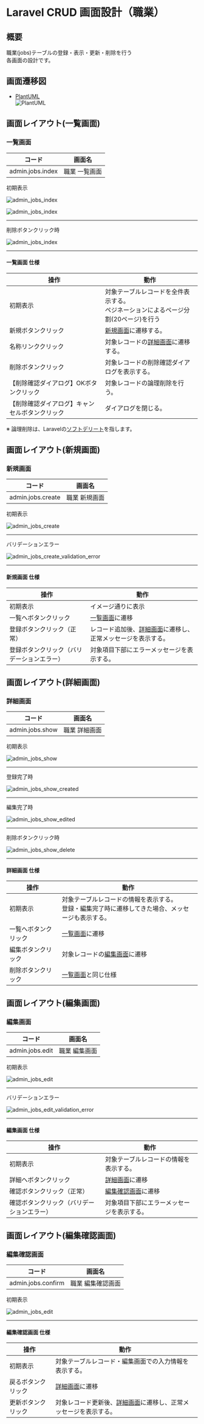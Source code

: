 # Laravel CRUD 画面設計（職業）

## 概要

職業(jobs)テーブルの登録・表示・更新・削除を行う  
各画面の設計です。

## 画面遷移図

- [PlantUML](https://www.plantuml.com/plantuml/umla/TL91Im915Bw_Np7OBH0yxo4yHD1lY0xYZhYWkx8xKX91kH0KMHqYCkiYfIL4aeAHGJzcozqzzHTwpdDis2KFRtpVlFUzxtkpUKyKN56lLg1icPpnQaqqcCczeclLXENOWFU2i-XmCdjuPdkmo3DVRmTHhnzUJkExReOLF6RP9jy56OtPrJ3gdGV-RT3y3FoHGg_Fml7mv-DcSps9V5-qmlumXHwVnEtxFnerc-WpR3xM4uxBsSe6_dAvH8MchkXol00wZB0zZKzVqyJHqmWdQsrUsTc1UJ32oMFSELgs4FYlmCuO5KY6Uir4I0bK1TGe2t3NmdKQoGgQfqdXfYLW7eom-nuDMkcfXEkc7RjakLLOd0R9qXgtLhTPDhkclnt3bBQaSWIaMKQF53HV0dyG-3x-KIKLNX9Ojh02ojAIcGWnf-S26ObPBPXf_IfVMiOaQKPsqtA13WGa6-n3djicVjA_)  
  ![PlantUML](./images/screen-transition-diagrams.svg)  

## 画面レイアウト(一覧画面)

### 一覧画面

| コード | 画面名 |
| --- | --- |
| admin.jobs.index | 職業 一覧画面 |

初期表示

![admin_jobs_index](./images/admin_jobs_index.png)  

![admin_jobs_index](./images/admin_jobs_index_pagination.png)  

---

削除ボタンクリック時

![admin_jobs_index](./images/admin_jobs_index_delete.png)  

---

#### 一覧画面 仕様

| 操作 | 動作 |
| --- | --- |
| 初期表示 | 対象テーブルレコードを全件表示する。<br>ペジネーションによるページ分割(20ページ)を行う |
| 新規ボタンクリック | [新規画面](#新規画面)に遷移する。 |
| 名称リンククリック | 対象レコードの[詳細画面](#詳細画面)に遷移する。 |
| 削除ボタンクリック | 対象レコードの削除確認ダイアログを表示する。 |
| 【削除確認ダイアログ】OKボタンクリック | 対象レコードの論理削除を行う。 |
| 【削除確認ダイアログ】キャンセルボタンクリック | ダイアログを閉じる。 |

※ 論理削除は、Laravelの[ソフトデリート](https://readouble.com/laravel/9.x/ja/eloquent.html#soft-deleting)を指します。

## 画面レイアウト(新規画面)

### 新規画面

| コード | 画面名 |
| --- | --- |
| admin.jobs.create | 職業 新規画面 |

初期表示

![admin_jobs_create](./images/admin_jobs_create.png)  

---

バリデーションエラー

![admin_jobs_create_validation_error](./images/admin_jobs_create_validation_error.png)  

---

#### 新規画面 仕様

| 操作 | 動作 |
| --- | --- |
| 初期表示 | イメージ通りに表示 |
| 一覧へボタンクリック | [一覧画面](#一覧画面)に遷移 |
| 登録ボタンクリック（正常） | レコード追加後、[詳細画面](#詳細画面)に遷移し、正常メッセージを表示する。 |
| 登録ボタンクリック（バリデーションエラー） | 対象項目下部にエラーメッセージを表示する。 |

## 画面レイアウト(詳細画面)

### 詳細画面

| コード | 画面名 |
| --- | --- |
| admin.jobs.show | 職業 詳細画面 |

初期表示

![admin_jobs_show](./images/admin_jobs_show.png)  

---

登録完了時

![admin_jobs_show_created](./images/admin_jobs_show_created.png)  

---

編集完了時

![admin_jobs_show_edited](./images/admin_jobs_show_edited.png)  

---

削除ボタンクリック時

![admin_jobs_show_delete](./images/admin_jobs_show_delete.png)  

---

#### 詳細画面 仕様

| 操作 | 動作 |
| --- | --- |
| 初期表示 | 対象テーブルレコードの情報を表示する。<br>登録・編集完了時に遷移してきた場合、メッセージも表示する。 |
| 一覧へボタンクリック | [一覧画面](#一覧画面)に遷移 |
| 編集ボタンクリック | 対象レコードの[編集画面](#編集画面)に遷移 |
| 削除ボタンクリック | [一覧画面](#一覧画面)と同じ仕様 |

## 画面レイアウト(編集画面)

### 編集画面

| コード | 画面名 |
| --- | --- |
| admin.jobs.edit | 職業 編集画面 |

初期表示

![admin_jobs_edit](./images/admin_jobs_edit.png)  

---

バリデーションエラー

![admin_jobs_edit_validation_error](./images/admin_jobs_edit_validation_error.png)  

---

#### 編集画面 仕様

| 操作 | 動作 |
| --- | --- |
| 初期表示 | 対象テーブルレコードの情報を表示する。 |
| 詳細へボタンクリック | [詳細画面](#詳細画面)に遷移 |
| 確認ボタンクリック（正常） | [編集確認画面](#編集確認画面)に遷移 |
| 確認ボタンクリック（バリデーションエラー） | 対象項目下部にエラーメッセージを表示する。 |

## 画面レイアウト(編集確認画面)

### 編集確認画面

| コード | 画面名 |
| --- | --- |
| admin.jobs.confirm | 職業 編集確認画面 |

初期表示

![admin_jobs_edit](./images/admin_jobs_confirm.png)  

---

#### 編集確認画面 仕様

| 操作 | 動作 |
| --- | --- |
| 初期表示 | 対象テーブルレコード・編集画面での入力情報を表示する。 |
| 戻るボタンクリック | [詳細画面](#詳細画面)に遷移 |
| 更新ボタンクリック | 対象レコード更新後、[詳細画面](#詳細画面)に遷移し、正常メッセージを表示する。 |
